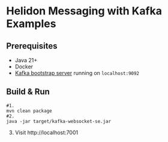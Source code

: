 # Helidon Messaging with Kafka Examples

## Prerequisites
* Java 21+ 
* Docker
* [Kafka bootstrap server](../README.md) running on `localhost:9092`

## Build & Run
```shell
#1. 
mvn clean package
#2. 
java -jar target/kafka-websocket-se.jar
```
3. Visit http://localhost:7001

